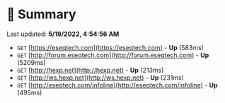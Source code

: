 # 📖 Summary
Last updated: **5/19/2022, 4:54:56 AM**

- `GET` [https://eseqtech.com](https://eseqtech.com) - **Up** (583ms)
- `GET` [http://forum.eseqtech.com](http://forum.eseqtech.com) - **Up** (5209ms)
- `GET` [http://hexp.net](http://hexp.net) - **Up** (213ms)
- `GET` [http://ws.hexp.net](http://ws.hexp.net) - **Up** (231ms)
- `GET` [http://eseqtech.com/infoline](http://eseqtech.com/infoline) - **Up** (495ms)
